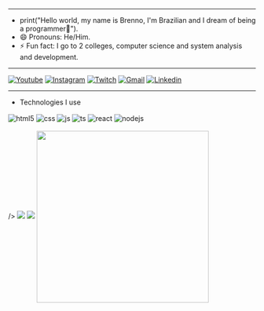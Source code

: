 ------------------------------------------------
- print("Hello world, my name is Brenno, I'm Brazilian
and I dream of being a programmer👋").
- 😄 Pronouns: He/Him.
- ⚡ Fun fact: I go to 2 colleges, computer science
and system analysis and development.
-----------------------------------------------------
[![Youtube](https://img.shields.io/badge/YouTube-FF0000?style=for-the-badge&logo=youtube&logoColor=white)](https://www.youtube.com/channel/UC9N345JaTFE5-VnhsQYKifg)
[![Instagram](https://img.shields.io/badge/Instagram-E4405F?style=for-the-badge&logo=instagram&logoColor=white)](https://www.instagram.com/brnn_mrtns/)
[![Twitch](https://img.shields.io/badge/Twitch-9146FF?style=for-the-badge&logo=twitch&logoColor=white)](https://www.twitch.tv/Hiutsu)
[![Gmail](https://img.shields.io/badge/Gmail-D14836?style=for-the-badge&logo=gmail&logoColor=white)](https://mail.google.com/mail/u/0/#inbox?compose=DmwnWrRvwMBbCKKFKLLBzfPswNHdjdXWfTGnGRVHzsFmKBDwXlDdnxbqxgtGLhxKwMPXRJTsfrFg)
[![Linkedin](https://img.shields.io/badge/LinkedIn-0077B5?style=for-the-badge&logo=linkedin&logoColor=white)](https://www.linkedin.com/in/brenno-alcântara-pereira-5220b4182/)
- ---------------------------------------------------
- Technologies I use

<div style="display: inline_block">
  <img align="center" alt="html5" src="https://img.shields.io/badge/HTML5-E34F26?style=for-the-badge&logo=html5&logoColor=white" />
  <img align="center" alt="css" src="https://img.shields.io/badge/CSS3-1572B6?style=for-the-badge&logo=css3&logoColor=white" />
  <img align="center" alt="js" src="https://img.shields.io/badge/JavaScript-F7DF1E?style=for-the-badge&logo=javascript&logoColor=black" />
  <img align="center" alt="ts" src="https://img.shields.io/badge/TypeScript-007ACC?style=for-the-badge&logo=typescript&logoColor=white" />
  <img align="center" alt="react" src="https://img.shields.io/badge/React-20232A?style=for-the-badge&logo=react&logoColor=61DAFB" />
  <img align="center" alt="nodejs" src="https://img.shields.io/badge/Node.js-43853D?style=for-the-badge&logo=node.js&logoColor=white" />
</div><br/>

   <picture>
     <source
      srcset="https://github-readme-stats.vercel.app/api?username=HiuTsu&show_icons=true&theme=merko"
      media="(prefers-color-scheme: dark)"
       <img height= 155 align="center" src="https://github-readme-stats.vercel.app/api?username=HiuTsu" />
  />
    <source
      srcset="https://github-readme-stats.vercel.app/api?username=HiuTsu&show_icons=true&theme=merka"
      media="(prefers-color-scheme: merka), (prefers-color-scheme: no-preference)"
    />
    <img src="https://github-readme-stats.vercel.app/api?username=HiuTsu&show_icons=true&theme=merka" />
  </picture>
    <picture>
    <source
      srcset="https://github-readme-stats.vercel.app/api/top-langs/?username=HiuTsu&layout=compact&theme=merko&"
      media="(prefers-color-scheme: dark)"
  />
  <source
    srcset=https://github-readme-stats.vercel.app/api/top-langs/?username=HiuTsu&layout=compact&show_icons=true"
    media="(prefers-color-scheme: light), (prefers-color-scheme: no-preference)"
  />
  <img src="https://github-readme-stats.vercel.app/api?username=HiuTsu&show_icons=true" />
     <img height=350 align="center" src="https://github-readme-stats.vercel.app/api?username=HiuTsu" />



